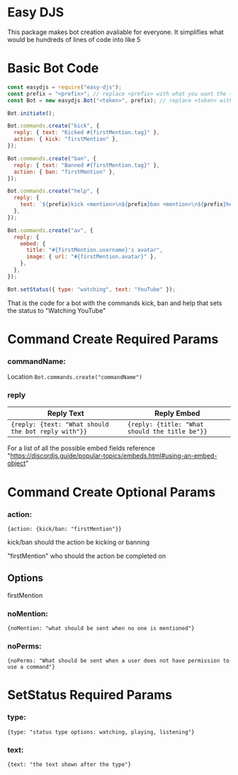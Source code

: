 # Easy DJS

This package makes bot creation avaliable for everyone. It simplifies what would be hundreds of lines of code into like 5

# Basic Bot Code

```js
const easydjs = require("easy-djs");
const prefix = "<prefix>"; // replace <prefix> with what you want the token to be
const Bot = new easydjs.Bot("<token>", prefix); // replace <token> with your token

Bot.initiate();

Bot.commands.create("kick", {
  reply: { text: "Kicked #{firstMention.tag}" },
  action: { kick: "firstMention" },
});

Bot.commands.create("ban", {
  reply: { text: "Banned #{firstMention.tag}" },
  action: { ban: "firstMention" },
});

Bot.commands.create("help", {
  reply: {
    text: `${prefix}kick <mention>\n${prefix}ban <mention>\n${prefix}help`,
  },
});

Bot.commands.create("av", {
  reply: {
    embed: {
      title: "#{firstMention.username}'s avatar",
      image: { url: "#{firstMention.avatar}" },
    },
  },
});

Bot.setStatus({ type: "watching", text: "YouTube" });
```

That is the code for a bot with the commands kick, ban and help that sets the status to "Watching YouTube"

# Command Create Required Params

### commandName:

Location `Bot.commands.create("commandName")`

### reply

| Reply Text                                          | Reply Embed                                    |
| --------------------------------------------------- | ---------------------------------------------- |
| `{reply: {text: "What should the bot reply with"}}` | `{reply: {title: "What should the title be"}}` |

For a list of all the possible embed fields reference "https://discordjs.guide/popular-topics/embeds.html#using-an-embed-object"

# Command Create Optional Params

### action:

```
{action: {kick/ban: "firstMention"}}
```

kick/ban should the action be kicking or banning

"firstMention" who should the action be completed on

## Options

firstMention

### noMention:

```
{noMention: "what should be sent when no one is mentioned"}
```

### noPerms:

```
{noPerms: "What should be sent when a user does not have permission to use a command"}
```

# SetStatus Required Params

### type:

```
{type: "status type options: watching, playing, listening"}
```

### text:

```
{text: "the text shown after the type"}
```
